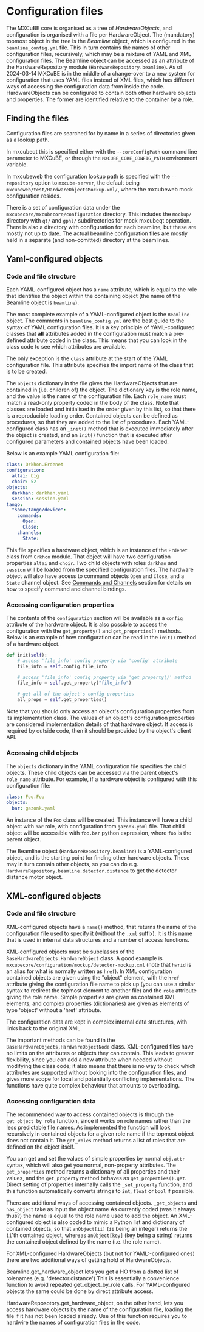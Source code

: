 # Configuration files

The MXCuBE core is organised as a tree of *HardwareObjects*,
and configuration is organised with a file per HardwareObject.
The (mandatory) topmost object in the tree is the *Beamline* object,
which is configured in the `beamline_config.yml` file.
This in turn contains the names of other configuration files,
recursively, which may be a mixture of YAML and XML configuration files.
The Beamline object can be accessed as an attribute of the HardwareRepository module
(`HardwareRepository.beamline`).
As of 2024-03-14 MXCuBE is in the middle of a change-over to a new system for configuration
that uses YAML files instead of XML files,
which has different ways of accessing the configuration data from inside the code.
HardwareObjects can be configured to contain both other hardware objects and properties.
The former are identified relative to the container by a role.

## Finding the files
Configuration files are searched for by name in a series of directories given as a lookup path.

In mxcubeqt this is specified either with the `--coreConfigPath` command line parameter to MXCuBE,
or through the `MXCUBE_CORE_CONFIG_PATH` environment variable.

In mxcubeweb the configuration lookup path is specified with the `--repository` option to `mxcube-server`,
the default being `mxcubeweb/test/HardwareObjectsMockup.xml/`,
where the mxcubeweb mock configuration resides.

There is a set of configuration data under the `mxcubecore/mxcubecore/configuration` directory.
This includes the `mockup/` directory
with `qt/` and `gphl/` subdirectories for mock mxcubeqt operation.
There is also a directory with configuration for each beamline,
but these are mostly not up to date.
The actual beamline configuration files are mostly held in a separate (and non-comitted) directory at the beamlines.

## Yaml-configured objects
### Code and file structure
Each YAML-configured object has a `name` attribute,
which is equal to the role that identifies the object within the containing object
(the name of the Beamline object is `beamline`).

The most complete example of a YAML-configured object is the `Beamline` object.
The comments in `beamline_config.yml` are the best guide to the syntax of YAML configuration files.
It is a key principle of YAML-configured classes that **all** attributes
added in the configuration must match a pre-defined attribute coded in the class.
This means that you can look in the class code to see which attributes are available.

The only exception is the `class` attribute at the start of the YAML configuration file.
This attribute specifies the import name of the class that is to be created.

The `objects` dictionary in the file gives the HardwareObjects that are contained in
(i.e. children of) the object.
The dictionary key is the role name, and the value is the name of the configuration file.
Each `role_name` must match a read-only property coded in the body of the class.
Note that classes are loaded and initialised in the order given by this list,
so that there is a reproducible loading order.
Contained objects can be defined as procedures, so that they are added to the list of procedures.
Each YAML-configured class has an `_init()` method that is executed immediately after the object is created,
and an `init()` function that is executed after configured parameters and contained objects have been loaded.

Below is an example YAML configuration file:

```yaml
class: Orkhon.Erdenet
configuration:
  altai: big
  choir: 52
objects:
  darkhan: darkhan.yaml
  session: session.yaml
tango:
  "some/tango/device":
    commands:
      Open:
      Close:
    channels:
      State:
```

This file specifies a hardware object, which is an instance of the `Erdenet` class from `Orkhon` module.
That object will have two configuration properties `altai` and `choir`.
Two child objects with roles `darkhan` and `session` will be loaded from the specified configuration files.
The hardware object will also have access to command objects `Open` and `Close`, and a `State` channel object.
See [Commands and Channels](commands_channels.md) section for details on how to specify command and channel bindings.

### Accessing configuration properties

The contents of the `configuration` section will be available as a `config` attribute of the hardware object.
It is also possible to access the configuration with the `get_property()` and `get_properties()` methods.
Below is an example of how configuration can be read in the `init()` method of a hardware object.

```python
def init(self):
    # access 'file_info' config property via 'config' attribute
    file_info = self.config.file_info

    # access 'file_info' config property via 'get_property()' method
    file_info = self.get_property("file_info")

    # get all of the object's config properties
    all_props = self.get_properties()
```

Note that you should only access an object's configuration properties from its implementation class.
The values of an object's configuration properties are considered implementation details of that hardware object.
If access is required by outside code, then it should be provided by the object's client API.

### Accessing child objects

The `objects` dictionary in the YAML configuration file specifies the child objects.
These child objects can be accessed via the parent object's `role_name` attribute.
For example, if a hardware object is configured with this configuration file:

```yaml
class: Foo.Foo
objects:
  bar: gazonk.yaml
```

An instance of the `Foo` class will be created.
This instance will have a child object with `bar` role, with configuration from `gazonk.yaml` file.
That child object will be accessible with `foo.bar` python expression, where `foo` is the parent object.

The Beamline object (`HardwareRepository.beamline`) is a YAML-configured object,
and is the starting point for finding other hardware objects.
These may in turn contain other objects, so you can do e.g.
`HardwareRepository.beamline.detector.distance` to get the detector distance motor object.


## XML-configured objects
### Code and file structure
XML-configured objects have a `name()` method,
that returns the name of the configuration file used to specify it (without the `.xml` suffix).
It is this name that is used in internal data structures and a number of access functions.

XML-configured objects must be subclasses of the `BaseHardwareObjects.HardwareObject` class.
A good example is `mxcubecore/configuration/mockup/detector-mockup.xml`
(note that `hwrid` is an alias for what is normally written as `href`).
In XML configuration contained objects are given using the "object" element,
with the `href` attribute giving the configuration file name to pick up
(you can use a similar syntax to redirect the topmost element to another file)
and the `role` attribute giving the role name.
Simple properties are given as contained XML elements,
and complex properties (dictionaries) are given as elements of type 'object' without a 'href' attribute.


The configuration data are kept in complex internal data structures,
with links back to the original XML.

The important methods can be found in the `BaseHardwareObjects,HardwareObjectNode` class.
XML-configured files have no limits on the attributes or objects they can contain.
This leads to greater flexibility, since you can add a new attribute when needed without modifying the class code;
it also means that there is no way to check which attributes are supported without looking into the configuration files,
and gives more scope for local and potentially conflicting implementations.
The functions have quite complex behaviour that amounts to overloading.

### Accessing configuration data

The recommended way to access contained objects is through the `get_object_by_role` function,
since it works on role names rather than the less predictable file names.
As implemented the function will look recursively in contained objects for a given role name
if the topmost object does not contain it.
The `get_roles` method returns a list of roles that are defined on the object itself.

You can get and set the values of simple properties by normal `obj.attr` syntax,
which will also get you normal, non-property attributes.
The `get_properties` method returns a dictionary of all properties and their values,
and the `get_property` method behaves as `get_properties().get`.
Direct setting of properties internally calls the `_set_property` function,
and this function automatically converts strings to `int`, `float` or `bool` if possible.

There are additional ways of accessing contained objects.
`_get_objects` and `has_object` take as input the object name
As currently coded (was it always thus?) the name is equal to the role name used to add the object.
An XML-configured object is also coded to mimic a Python list and dictionary of contained objects,
so that `anObject[ii]`
(`ii` being an integer) returns the `ii`'th contained object,
whereas `anObject[key]` (key being a string) returns the contained object defined by the name (i.e. the role name).

For XML-configured HardwareObjects (but not for YAML:-configured ones)
there are two additional ways of getting hold of HardwareObjects.

Beamline.get_hardware_object lets you get a HO from a dotted list of rolenames (e.g. 'detector.distance')
This is essentially a convenience function to avoid repeated get_object_by_role calls.
For YAML-configured objects the same could be done by direct attribute access.

HardwareReposotory.get_hardware_object, on the other hand,
lets you access hardware objects by the name of the configuration file,
loading the file if it has not been loaded already.
Use of this function requires you to hardwire the names of configuration files in the code.
